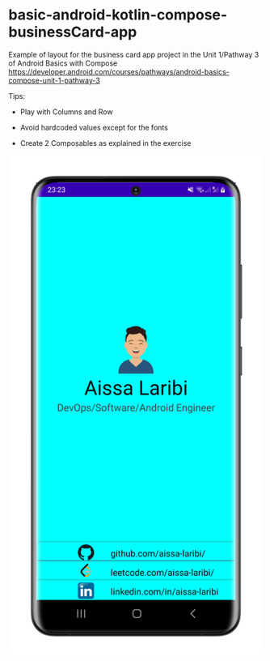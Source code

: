 # basic-android-kotlin-compose-businessCard-app

Example of layout for the business card app project in the Unit 1/Pathway 3 of Android Basics with Compose https://developer.android.com/courses/pathways/android-basics-compose-unit-1-pathway-3

Tips:
- Play with Columns and Row
+ Avoid hardcoded values except for the fonts
* Create 2 Composables as explained in the exercise

![Image](./Screenshot_20230102_232302_Business%20Card_samsung-galaxys20ultra-cosmicblack-portrait.png)